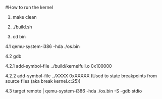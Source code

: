 #How to run the kernel

1. make clean


2. ./build.sh

3. cd bin

4.1 qemu-system-i386 -hda ./os.bin

4.2 gdb

4.2.1 add-symbol-file ../build/kernelfull.o 0x100000

4.2.2 add-symbol-file ../XXXX 0xXXXXX (Used to state breakpoints from source files (aka break 
kernel.c:25))

4.3 target remote | qemu-system-i386 -hda ./os.bin -S -gdb stdio